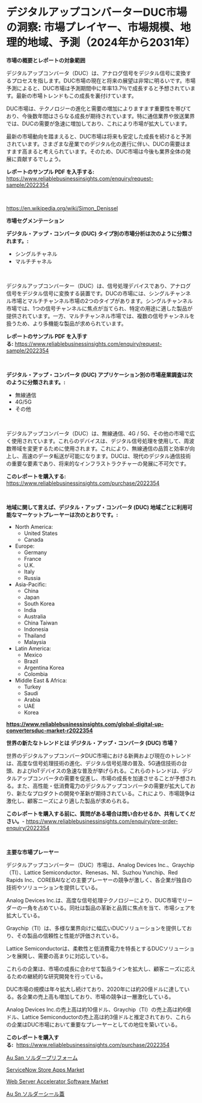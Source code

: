 <p><h1>デジタルアップコンバーターDUC市場の洞察: 市場プレイヤー、市場規模、地理的地域、予測（2024年から2031年）</h1></p><p><strong>市場の概要とレポートの対象範囲</strong></p>
<p><p>デジタルアップコンバータ（DUC）は、アナログ信号をデジタル信号に変換するプロセスを指します。DUC市場の現在と将来の展望は非常に明るいです。市場予測によると、DUC市場は予測期間中に年率13.7％で成長すると予想されています。最新の市場トレンドもこの成長を裏付けています。</p><p>DUC市場は、テクノロジーの進化と需要の増加によりますます重要性を帯びており、今後数年間はさらなる成長が期待されています。特に通信業界や放送業界では、DUCの需要が急速に増加しており、これにより市場が拡大しています。</p><p>最新の市場動向を踏まえると、DUC市場は将来も安定した成長を続けると予測されています。さまざまな産業でのデジタル化の進行に伴い、DUCの需要はますます高まると考えられています。そのため、DUC市場は今後も業界全体の発展に貢献するでしょう。</p></p>
<p><strong>レポートのサンプル PDF を入手する:</strong> <a href="https://www.reliablebusinessinsights.com/enquiry/request-sample/2022354">https://www.reliablebusinessinsights.com/enquiry/request-sample/2022354</a></p>
<p>&nbsp;</p>
<p><a href="https://en.wikipedia.org/wiki/Simon_Denissel">https://en.wikipedia.org/wiki/Simon_Denissel</a></p>
<p><strong>市場セグメンテーション</strong></p>
<p><strong>デジタル・アップ・コンバータ (DUC) タイプ別の市場分析は次のように分類されます。:</strong></p>
<p><ul><li>シングルチャネル</li><li>マルチチャネル</li></ul></p>
<p>&nbsp;</p>
<p><p>デジタルアップコンバーター（DUC）は、信号処理デバイスであり、アナログ信号をデジタル信号に変換する装置です。DUCの市場には、シングルチャンネル市場とマルチチャンネル市場の2つのタイプがあります。シングルチャンネル市場では、1つの信号チャンネルに焦点が当てられ、特定の用途に適した製品が提供されています。一方、マルチチャンネル市場では、複数の信号チャンネルを扱うため、より多機能な製品が求められています。</p></p>
<p><strong>レポートのサンプル PDF を入手する:</strong>&nbsp;<a href="https://www.reliablebusinessinsights.com/enquiry/request-sample/2022354">https://www.reliablebusinessinsights.com/enquiry/request-sample/2022354</a></p>
<p>&nbsp;</p>
<p><strong> デジタル・アップ・コンバータ (DUC) アプリケーション別の市場産業調査は次のように分類されます。:</strong></p>
<p><ul><li>無線通信</li><li>4G/5G</li><li>その他</li></ul></p>
<p>&nbsp;</p>
<p><p>デジタルアップコンバータ（DUC）は、無線通信、4G / 5G、その他の市場で広く使用されています。これらのデバイスは、デジタル信号処理を使用して、周波数帯域を変更するために使用されます。これにより、無線通信の品質と効率が向上し、高速のデータ転送が可能になります。DUCは、現代のデジタル通信技術の重要な要素であり、将来的なインフラストラクチャーの発展に不可欠です。</p></p>
<p><strong>このレポートを購入する:</strong>&nbsp; <a href="https://www.reliablebusinessinsights.com/purchase/2022354">https://www.reliablebusinessinsights.com/purchase/2022354</a></p>
<p>&nbsp;</p>
<p><strong>地域に関して言えば、デジタル・アップ・コンバータ (DUC) 地域ごとに利用可能なマーケットプレーヤーは次のとおりです。:</strong></p>
<p><ul>
    <li>
        North America:
        <ul>
            <li>United States</li>
            <li>Canada</li>
        </ul>
    </li>
    <li>
        Europe:
        <ul>
            <li>Germany</li>
            <li>France</li>
            <li>U.K.</li>
            <li>Italy</li>
            <li>Russia</li>
        </ul>
    </li>
    <li>
        Asia-Pacific:
        <ul>
            <li>China</li>
            <li>Japan</li>
            <li>South Korea</li>
            <li>India</li>
            <li>Australia</li>
            <li>China Taiwan</li>
            <li>Indonesia</li>
            <li>Thailand</li>
            <li>Malaysia</li>
        </ul>
    </li>
    <li>
        Latin America:
        <ul>
            <li>Mexico</li>
            <li>Brazil</li>
            <li>Argentina Korea</li>
            <li>Colombia</li>
        </ul>
    </li>
    <li>
        Middle East & Africa:
        <ul>
            <li>Turkey</li>
            <li>Saudi</li>
            <li>Arabia</li>
            <li>UAE</li>
            <li>Korea</li>
        </ul>
    </li>
    </ul></p>
<p><strong><a href="https://www.reliablebusinessinsights.com/global-digital-up-convertersduc-market-r2022354">https://www.reliablebusinessinsights.com/global-digital-up-convertersduc-market-r2022354</a></strong>&nbsp;</p>
<p><strong>世界の新たなトレンドとは デジタル・アップ・コンバータ (DUC) 市場？</strong></p>
<p><p>世界のデジタルアップコンバータDUC市場における新興および現在のトレンドは、高度な信号処理技術の進化、デジタル信号処理の普及、5G通信技術の台頭、およびIoTデバイスの急速な普及が挙げられる。これらのトレンドは、デジタルアップコンバータの需要を促進し、市場の成長を加速させることが予想される。また、高性能・低消費電力のデジタルアップコンバータの需要が拡大しており、新たなプロダクトの開発や革新が期待されている。これにより、市場競争は激化し、顧客ニーズにより適した製品が求められる。</p></p>
<p><strong>このレポートを購入する前に、質問がある場合は問い合わせるか、共有してください。</strong>- <a href="https://www.reliablebusinessinsights.com/enquiry/pre-order-enquiry/2022354">https://www.reliablebusinessinsights.com/enquiry/pre-order-enquiry/2022354</a></p>
<p>&nbsp;</p>
<p><strong>主要な市場プレーヤー</strong></p>
<p><p>デジタルアップコンバーター（DUC）市場は、Analog Devices Inc.、Graychip（TI）、Lattice Semiconductor、Renesas、NI、Suzhou Yunchip、Red Rapids Inc、COREBAIなどの主要プレーヤーの競争が激しく、各企業が独自の技術やソリューションを提供している。</p><p>Analog Devices Inc.は、高度な信号処理テクノロジーにより、DUC市場でリーダーの一角を占めている。同社は製品の革新と品質に焦点を当て、市場シェアを拡大している。</p><p>Graychip（TI）は、多様な業界向けに幅広いDUCソリューションを提供しており、その製品の信頼性と性能が評価されている。</p><p>Lattice Semiconductorは、柔軟性と低消費電力を特長とするDUCソリューションを展開し、需要の高まりに対応している。</p><p>これらの企業は、市場の成長に合わせて製品ラインを拡大し、顧客ニーズに応えるための継続的な研究開発を行っている。</p><p>DUC市場の規模は年々拡大し続けており、2020年には約20億ドルに達している。各企業の売上高も増加しており、市場の競争は一層激化している。</p><p>Analog Devices Inc.の売上高は約10億ドル、Graychip（TI）の売上高は約6億ドル、Lattice Semiconductorの売上高は約3億ドルと推定されており、これらの企業はDUC市場において重要なプレーヤーとしての地位を築いている。</p></p>
<p><strong>このレポートを購入する:</strong>&nbsp;&nbsp;<a href="https://www.reliablebusinessinsights.com/purchase/2022354">https://www.reliablebusinessinsights.com/purchase/2022354</a></p>
<p><p><a href="https://github.com/MosesSpinka1914/Market-Research-Report-List-2/blob/main/3694532179614.md">Au San ソルダープリフォーム</a></p><p><a href="https://github.com/caicuccucga/Market-Research-Report-List-1/blob/main/servicenow-store-apps-market.md">ServiceNow Store Apps Market</a></p><p><a href="https://github.com/qrkceaah30/Market-Research-Report-List-1/blob/main/web-server-accelerator-software-market.md">Web Server Accelerator Software Market</a></p><p><a href="https://github.com/RudyBoyer2017/Market-Research-Report-List-2/blob/main/4329209179615.md">Au Sn ソルダーシール蓋</a></p></p>